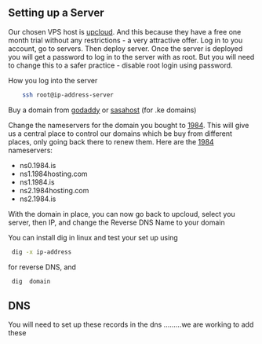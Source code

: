 ## Setting up a Server

Our chosen VPS host is [upcloud](http://upcloud.com/). And this because they have a free one month trial without any restrictions - a very attractive offer. Log in to you account, go to servers. Then deploy server. Once the server is deployed you will get a password to log in to the server with as root. But you will need to change this to a safer practice - disable root login using password. 

How you log into the server
```sh
	ssh root@ip-address-server
```

Buy a domain from [godaddy](https://www.godaddy.com/) or [sasahost](sasahost.co.ke) (for .ke domains)

Change the nameservers for the domain you bought to [1984](https://www.1984hosting.com/). This will give us a central place to control our domains which be buy from different places, only going back there to renew them. Here are the [1984](https://www.1984hosting.com/) nameservers:
- ns0.1984.is
- ns1.1984hosting.com
- ns1.1984.is
- ns2.1984hosting.com
- ns2.1984.is

With the domain in place, you can now go back to upcloud, select you server, then IP, and change the Reverse DNS Name to your domain

You can install dig in linux and test your set up using 
```sh
 dig -x ip-address
```

for reverse DNS, and

```sh
 dig  domain
```

## DNS
You will need to set up these records in the dns
.........we are working to add these